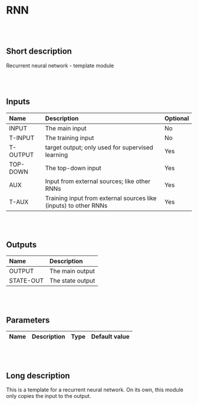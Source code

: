 # RNN


<br><br>
## Short description

Recurrent neural network - template module

<br><br>

## Inputs

|Name|Description|Optional|
|:----|:-----------|:-------|
|INPUT|The main input|No|
|T-INPUT|The training input|No|
|T-OUTPUT|target output; only used for supervised learning|Yes|
|TOP-DOWN|The top-down input|Yes|
|AUX|Input from external sources; like other RNNs|Yes|
|T-AUX|Training input from external sources like (inputs) to other RNNs|Yes|

<br><br>

## Outputs

|Name|Description|
|:----|:-----------|
|OUTPUT|The main output|
|STATE-OUT|The state output|

<br><br>

## Parameters

|Name|Description|Type|Default value|
|:----|:-----------|:----|:-------------|

<br><br>
## Long description
This is a template for a recurrent neural network. On its own, this module only copies the input to the output.